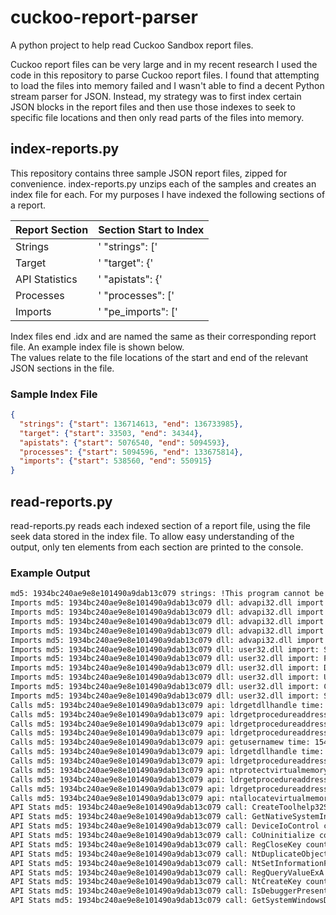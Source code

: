 # cuckoo-report-parser
A python project to help read Cuckoo Sandbox report files.

Cuckoo report files can be very large and in my recent research I used the code in this repository to parse Cuckoo report files.
I found that attempting to load the files into memory failed and I wasn't able to find a decent Python stream parser for JSON.
Instead, my strategy was to first index certain JSON blocks in the report files and then use those indexes to seek to 
specific file locations and then only read parts of the files into memory.

## index-reports.py

This repository contains three sample JSON report files, zipped for convenience.  index-reports.py unzips each of the samples 
and creates an index file for each.  For my purposes I have indexed the following sections of a report.

| Report Section | Section Start to Index      |
| -------------- |-----------------------------|
| Strings        | '    \"strings\": ['        |
| Target         | '    \"target\": {'         |
| API Statistics | '        \"apistats\": {'   |
| Processes      | '        \"processes\": ['  |
| Imports        | '        \"pe_imports\": [' |

Index files end .idx and are named the same as their corresponding report file.  An example index file is shown below.  
The values relate to the file locations of the start and end of the relevant JSON sections in the file.

### Sample Index File

```json
{
  "strings": {"start": 136714613, "end": 136733985}, 
  "target": {"start": 33503, "end": 34344}, 
  "apistats": {"start": 5076540, "end": 5094593}, 
  "processes": {"start": 5094596, "end": 133675814}, 
  "imports": {"start": 538560, "end": 550915}
}
```

## read-reports.py

read-reports.py reads each indexed section of a report file, using the file seek data stored in the index file.  To allow easy
understanding of the output, only ten elements from each section are printed to the console. 

### Example Output
```bash
md5: 1934bc240ae9e8e101490a9dab13c079 strings: !This program cannot be run in DOS mode.	`.data	.rdata	@.pdata	@.idata	WWWWWS	...
Imports md5: 1934bc240ae9e8e101490a9dab13c079 dll: advapi32.dll import: RegCloseKey
Imports md5: 1934bc240ae9e8e101490a9dab13c079 dll: advapi32.dll import: RegQueryValueExA
Imports md5: 1934bc240ae9e8e101490a9dab13c079 dll: advapi32.dll import: RegSetValueExA
Imports md5: 1934bc240ae9e8e101490a9dab13c079 dll: advapi32.dll import: RegDeleteValueA
Imports md5: 1934bc240ae9e8e101490a9dab13c079 dll: advapi32.dll import: RegOpenKeyExA
Imports md5: 1934bc240ae9e8e101490a9dab13c079 dll: user32.dll import: SetWindowTextA
Imports md5: 1934bc240ae9e8e101490a9dab13c079 dll: user32.dll import: PostQuitMessage
Imports md5: 1934bc240ae9e8e101490a9dab13c079 dll: user32.dll import: DispatchMessageA
Imports md5: 1934bc240ae9e8e101490a9dab13c079 dll: user32.dll import: UpdateWindow
Imports md5: 1934bc240ae9e8e101490a9dab13c079 dll: user32.dll import: CreateWindowExA
Imports md5: 1934bc240ae9e8e101490a9dab13c079 dll: user32.dll import: SetWindowPos
Calls md5: 1934bc240ae9e8e101490a9dab13c079 api: ldrgetdllhandle time: 1540552603.953375
Calls md5: 1934bc240ae9e8e101490a9dab13c079 api: ldrgetprocedureaddress time: 1540552603.953375
Calls md5: 1934bc240ae9e8e101490a9dab13c079 api: ldrgetprocedureaddress time: 1540552603.953375
Calls md5: 1934bc240ae9e8e101490a9dab13c079 api: ldrgetprocedureaddress time: 1540552603.953375
Calls md5: 1934bc240ae9e8e101490a9dab13c079 api: getusernamew time: 1540552603.953375
Calls md5: 1934bc240ae9e8e101490a9dab13c079 api: ldrgetdllhandle time: 1540552603.953375
Calls md5: 1934bc240ae9e8e101490a9dab13c079 api: ldrgetprocedureaddress time: 1540552603.953375
Calls md5: 1934bc240ae9e8e101490a9dab13c079 api: ntprotectvirtualmemory time: 1540552603.953375
Calls md5: 1934bc240ae9e8e101490a9dab13c079 api: ldrgetprocedureaddress time: 1540552603.953375
Calls md5: 1934bc240ae9e8e101490a9dab13c079 api: ldrgetprocedureaddress time: 1540552603.953375
Calls md5: 1934bc240ae9e8e101490a9dab13c079 api: ntallocatevirtualmemory time: 1540552603.953375
API Stats md5: 1934bc240ae9e8e101490a9dab13c079 call: CreateToolhelp32Snapshot count: 1
API Stats md5: 1934bc240ae9e8e101490a9dab13c079 call: GetNativeSystemInfo count: 6
API Stats md5: 1934bc240ae9e8e101490a9dab13c079 call: DeviceIoControl count: 7
API Stats md5: 1934bc240ae9e8e101490a9dab13c079 call: CoUninitialize count: 1
API Stats md5: 1934bc240ae9e8e101490a9dab13c079 call: RegCloseKey count: 33
API Stats md5: 1934bc240ae9e8e101490a9dab13c079 call: NtDuplicateObject count: 13
API Stats md5: 1934bc240ae9e8e101490a9dab13c079 call: NtSetInformationFile count: 2
API Stats md5: 1934bc240ae9e8e101490a9dab13c079 call: RegQueryValueExA count: 28
API Stats md5: 1934bc240ae9e8e101490a9dab13c079 call: NtCreateKey count: 5
API Stats md5: 1934bc240ae9e8e101490a9dab13c079 call: IsDebuggerPresent count: 7
API Stats md5: 1934bc240ae9e8e101490a9dab13c079 call: GetSystemWindowsDirectoryW count: 7
```